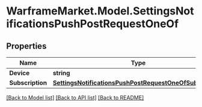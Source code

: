 # WarframeMarket.Model.SettingsNotificationsPushPostRequestOneOf

## Properties

Name | Type | Description | Notes
------------ | ------------- | ------------- | -------------
**Device** | **string** |  | 
**Subscription** | [**SettingsNotificationsPushPostRequestOneOfSubscription**](SettingsNotificationsPushPostRequestOneOfSubscription.md) |  | 

[[Back to Model list]](../README.md#documentation-for-models) [[Back to API list]](../README.md#documentation-for-api-endpoints) [[Back to README]](../README.md)

